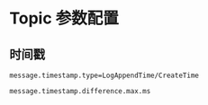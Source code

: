 # Topic 参数配置

## 时间戳

    message.timestamp.type=LogAppendTime/CreateTime

    message.timestamp.difference.max.ms
